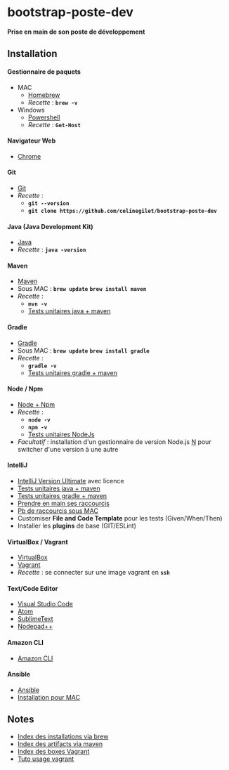 # bootstrap-poste-dev
**Prise en main de son poste de développement**

## Installation

#### Gestionnaire de paquets
  * MAC
    * [Homebrew](https://brew.sh/index_fr.html)
    * _Recette_ : **`brew -v`**
  * Windows
    * [Powershell](https://docs.microsoft.com/en-us/powershell/scripting/setup/installing-windows-powershell?view=powershell-6)
    * _Recette_ : **`Get-Host`**
    
#### Navigateur Web
  * [Chrome](https://www.google.com/chrome/browser/desktop/index.html)

#### Git
  * [Git](https://git-scm.com/downloads)
  * _Recette_ : 
    * **`git --version`**
    * **`git clone https://github.com/celinegilet/bootstrap-poste-dev`**

#### Java (Java Development Kit)
  * [Java](http://www.oracle.com/technetwork/java/javase/downloads/jdk8-downloads-2133151.html)
  * _Recette_ : **`java -version`**
    
#### Maven
  * [Maven](https://maven.apache.org/download.cgi)
  * Sous MAC : **`brew update`** **`brew install maven`**
  * _Recette_ : 
    * **`mvn -v`**
    * [Tests unitaires java + maven](https://github.com/celinegilet/java-maven-kata)

#### Gradle
  * [Gradle](https://gradle.org/install/)
  * Sous MAC : **`brew update`** **`brew install gradle`**
  * _Recette_ : 
    * **`gradle -v`**
    * [Tests unitaires gradle + maven](https://github.com/celinegilet/java-gradle-kata) 

#### Node / Npm
  * [Node + Npm](https://nodejs.org/en/download/)
  * _Recette_ : 
    * **`node -v`**
    * **`npm -v`**
    * [Tests unitaires NodeJs](https://github.com/Akhilian/NodeJSKata)
  * _Facultatif_ : installation d'un gestionnaire de version Node.js [N](https://github.com/tj/n) pour switcher d'une version à une autre

#### IntelliJ
  * [IntelliJ Version Ultimate](https://www.jetbrains.com/idea/download) avec licence
  * [Tests unitaires java + maven](https://github.com/celinegilet/java-maven-kata)
  * [Tests unitaires gradle + maven](https://github.com/celinegilet/java-gradle-kata)
  * [Prendre en main ses raccourcis](https://resources.jetbrains.com/storage/products/intellij-idea/docs/IntelliJIDEA_ReferenceCard.pdf)
  * [Pb de raccourcis sous MAC](https://youtrack.jetbrains.com/issue/IDEA-165950#comment=27-2053321) 
  * Customiser **File and Code Template** pour les tests (Given/When/Then)
  * Installer les **plugins** de base (GIT/ESLint)
  
#### VirtualBox / Vagrant
  * [VirtualBox](https://www.virtualbox.org/wiki/Downloads)
  * [Vagrant](https://www.vagrantup.com/downloads.html)
  * _Recette_ : se connecter sur une image vagrant en **`ssh`**

#### Text/Code Editor
  * [Visual Studio Code](https://code.visualstudio.com/)
  * [Atom](https://atom.io/)
  * [SublimeText](https://www.sublimetext.com/3)
  * [Nodepad++](https://notepad-plus-plus.org/download/)

#### Amazon CLI
  * [Amazon CLI](http://docs.aws.amazon.com/fr_fr/cli/latest/userguide/installing.html)
  
#### Ansible
  * [Ansible](http://docs.ansible.com/ansible/latest/intro_installation.html)
  * [Installation pour MAC](https://valdhaus.co/writings/ansible-mac-osx/)

## Notes
 * [Index des installations via brew](http://brewformulas.org/)
 * [Index des artifacts via maven](https://mvnrepository.com/)
 * [Index des boxes Vagrant](https://app.vagrantup.com/boxes/search?utf8=%E2%9C%93&sort=downloads&provider=&q=)
 * [Tuto usage vagrant](http://sourabhbajaj.com/mac-setup/Vagrant/README.html)
 
